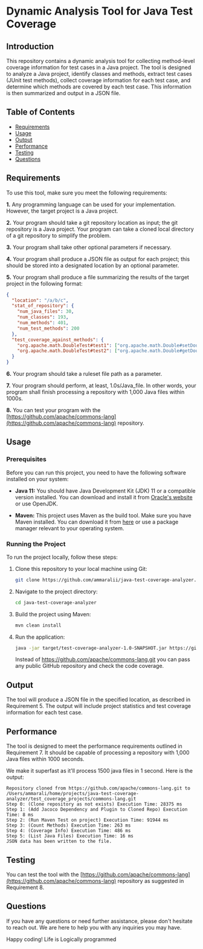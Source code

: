 # Dynamic Analysis Tool for Java Test Coverage

## Introduction

This repository contains a dynamic analysis tool for collecting method-level coverage information for test cases in a Java project. The tool is designed to analyze a Java project, identify classes and methods, extract test cases (JUnit test methods), collect coverage information for each test case, and determine which methods are covered by each test case. This information is then summarized and output in a JSON file.

## Table of Contents

- [Requirements](#requirements)
- [Usage](#usage)
- [Output](#output)
- [Performance](#performance)
- [Testing](#testing)
- [Questions](#questions)

## Requirements

To use this tool, make sure you meet the following requirements:

**1.** Any programming language can be used for your implementation. However, the target project is a Java project.

**2.** Your program should take a git repository location as input; the git repository is a Java project. Your program can take a cloned local directory of a git repository to simplify the problem.

**3.** Your program shall take other optional parameters if necessary.

**4.** Your program shall produce a JSON file as output for each project; this should be stored into a designated location by an optional parameter.

**5.** Your program shall produce a file summarizing the results of the target project in the following format:

```json
{
  "location": "/a/b/c",
  "stat_of_repository": {
    "num_java_files": 30,
    "num_classes": 193,
    "num_methods": 401,
    "num_test_methods": 200
  },
  "test_coverage_against_methods": {
    "org.apache.math.DoubleTest#test1": ["org.apache.math.Double#setDouble", "org.apache.math.Int#setInt"],
    "org.apache.math.DoubleTest#test2": ["org.apache.math.Double#getDouble", "org.apache.math.Int#getInt"]
  }
}
```

**6.** Your program should take a ruleset file path as a parameter.

**7.** Your program should perform, at least, 1.0s/Java_file. In other words, your program shall finish processing a repository with 1,000 Java files within 1000s.

**8.** You can test your program with the [https://github.com/apache/commons-lang](https://github.com/apache/commons-lang) repository.

## Usage

### Prerequisites

Before you can run this project, you need to have the following software installed on your system:

- **Java 11:** You should have Java Development Kit (JDK) 11 or a compatible version installed. You can download and install it from [Oracle's website](https://www.oracle.com/java/technologies/javase-jdk11-downloads.html) or use OpenJDK.

- **Maven:** This project uses Maven as the build tool. Make sure you have Maven installed. You can download it from [here](https://maven.apache.org/download.cgi) or use a package manager relevant to your operating system.

### Running the Project

To run the project locally, follow these steps:

1. Clone this repository to your local machine using Git:
   ```sh
   git clone https://github.com/ammaralii/java-test-coverage-analyzer.git
   ```
2. Navigate to the project directory:
    ```sh
   cd java-test-coverage-analyzer
    ```
3. Build the project using Maven:
    ```sh
   mvn clean install
    ```
3. Run the application:
    ```sh
   java -jar target/test-coverage-analyzer-1.0-SNAPSHOT.jar https://github.com/apache/commons-lang.git
    ```
   Instead of https://github.com/apache/commons-lang.git you can pass any public GitHub repository and check the code coverage.

## Output

The tool will produce a JSON file in the specified location, as described in Requirement 5. The output will include project statistics and test coverage information for each test case.

## Performance

The tool is designed to meet the performance requirements outlined in Requirement 7. It should be capable of processing a repository with 1,000 Java files within 1000 seconds.

We make it superfast as it'll process 1500 java files in 1 second. Here is the output:
```
Repository cloned from https://github.com/apache/commons-lang.git to /Users/ammarali/home/projects/java-test-coverage-analyzer/test_coverage_projects/commons-lang.git
Step 0: (Clone repository as not exists) Execution Time: 28375 ms
Step 1: (Add Jacoco Dependency and Plugin to Cloned Repo) Execution Time: 8 ms
Step 2: (Run Maven Test on project) Execution Time: 91944 ms
Step 3: (Count Methods) Execution Time: 263 ms
Step 4: (Coverage Info) Execution Time: 486 ms
Step 5: (List Java Files) Execution Time: 16 ms
JSON data has been written to the file.
```

## Testing

You can test the tool with the [https://github.com/apache/commons-lang](https://github.com/apache/commons-lang) repository as suggested in Requirement 8.

## Questions

If you have any questions or need further assistance, please don't hesitate to reach out. We are here to help you with any inquiries you may have.


Happy coding! Life is Logically programmed